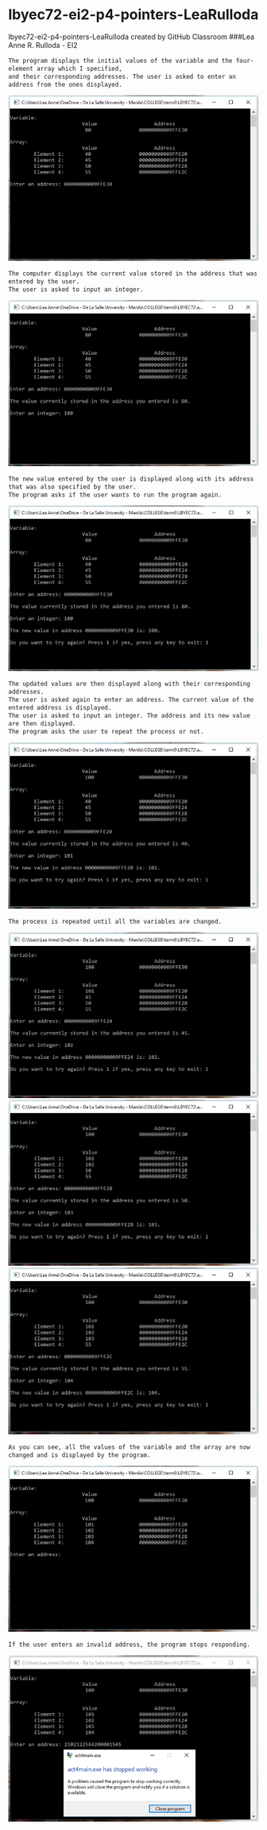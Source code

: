# lbyec72-ei2-p4-pointers-LeaRulloda
lbyec72-ei2-p4-pointers-LeaRulloda created by GitHub Classroom
###Lea Anne R. Rulloda - EI2
```
The program displays the initial values of the variable and the four-element array which I specified,
and their corresponding addresses. The user is asked to enter an address from the ones displayed.
```
![](1.PNG)
```
The computer displays the current value stored in the address that was entered by the user.
The user is asked to input an integer.
```
![](2.PNG)
```
The new value entered by the user is displayed along with its address that was also specified by the user.
The program asks if the user wants to run the program again.
```
![](3.PNG)
```
The updated values are then displayed along with their corresponding addresses.
The user is asked again to enter an address. The current value of the entered address is displayed.
The user is asked to input an integer. The address and its new value are then displayed.
The program asks the user to repeat the process or not.
```
![](4.PNG)
```
The process is repeated until all the variables are changed.
```
![](5.PNG)
![](6.PNG)
![](7.PNG)
```
As you can see, all the values of the variable and the array are now changed and is displayed by the program.
```
![](8.PNG)
```
If the user enters an invalid address, the program stops responding.
```
![](9.PNG)
